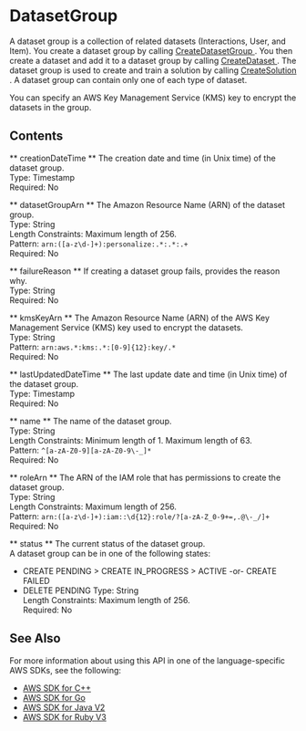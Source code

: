 # DatasetGroup<a name="API_DatasetGroup"></a>

A dataset group is a collection of related datasets \(Interactions, User, and Item\)\. You create a dataset group by calling [ CreateDatasetGroup ](API_CreateDatasetGroup.md)\. You then create a dataset and add it to a dataset group by calling [ CreateDataset ](API_CreateDataset.md)\. The dataset group is used to create and train a solution by calling [ CreateSolution ](API_CreateSolution.md)\. A dataset group can contain only one of each type of dataset\.

You can specify an AWS Key Management Service \(KMS\) key to encrypt the datasets in the group\.

## Contents<a name="API_DatasetGroup_Contents"></a>

 ** creationDateTime **   <a name="personalize-Type-DatasetGroup-creationDateTime"></a>
The creation date and time \(in Unix time\) of the dataset group\.  
Type: Timestamp  
Required: No

 ** datasetGroupArn **   <a name="personalize-Type-DatasetGroup-datasetGroupArn"></a>
The Amazon Resource Name \(ARN\) of the dataset group\.  
Type: String  
Length Constraints: Maximum length of 256\.  
Pattern: `arn:([a-z\d-]+):personalize:.*:.*:.+`   
Required: No

 ** failureReason **   <a name="personalize-Type-DatasetGroup-failureReason"></a>
If creating a dataset group fails, provides the reason why\.  
Type: String  
Required: No

 ** kmsKeyArn **   <a name="personalize-Type-DatasetGroup-kmsKeyArn"></a>
The Amazon Resource Name \(ARN\) of the AWS Key Management Service \(KMS\) key used to encrypt the datasets\.  
Type: String  
Pattern: `arn:aws.*:kms:.*:[0-9]{12}:key/.*`   
Required: No

 ** lastUpdatedDateTime **   <a name="personalize-Type-DatasetGroup-lastUpdatedDateTime"></a>
The last update date and time \(in Unix time\) of the dataset group\.  
Type: Timestamp  
Required: No

 ** name **   <a name="personalize-Type-DatasetGroup-name"></a>
The name of the dataset group\.  
Type: String  
Length Constraints: Minimum length of 1\. Maximum length of 63\.  
Pattern: `^[a-zA-Z0-9][a-zA-Z0-9\-_]*`   
Required: No

 ** roleArn **   <a name="personalize-Type-DatasetGroup-roleArn"></a>
The ARN of the IAM role that has permissions to create the dataset group\.  
Type: String  
Length Constraints: Maximum length of 256\.  
Pattern: `arn:([a-z\d-]+):iam::\d{12}:role/?[a-zA-Z_0-9+=,.@\-_/]+`   
Required: No

 ** status **   <a name="personalize-Type-DatasetGroup-status"></a>
The current status of the dataset group\.  
A dataset group can be in one of the following states:  
+ CREATE PENDING > CREATE IN\_PROGRESS > ACTIVE \-or\- CREATE FAILED
+ DELETE PENDING
Type: String  
Length Constraints: Maximum length of 256\.  
Required: No

## See Also<a name="API_DatasetGroup_SeeAlso"></a>

For more information about using this API in one of the language\-specific AWS SDKs, see the following:
+  [ AWS SDK for C\+\+](https://docs.aws.amazon.com/goto/SdkForCpp/personalize-2018-05-22/DatasetGroup) 
+  [ AWS SDK for Go](https://docs.aws.amazon.com/goto/SdkForGoV1/personalize-2018-05-22/DatasetGroup) 
+  [ AWS SDK for Java V2](https://docs.aws.amazon.com/goto/SdkForJavaV2/personalize-2018-05-22/DatasetGroup) 
+  [ AWS SDK for Ruby V3](https://docs.aws.amazon.com/goto/SdkForRubyV3/personalize-2018-05-22/DatasetGroup) 